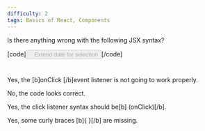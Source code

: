 ```yaml
---
difficulty: 2
tags: Basics of React, Components
---
```


Is there anything wrong with the following JSX syntax?


[code]<button onClick={extendDate()} disabled={selection.isEmpty()}>
    Extend date for selection
</button>[/code]

#
Yes, the [b]onClick [/b]event listener is not going to work properly.


No, the code looks correct.


Yes, the click listener syntax should be[b] (onClick)[/b].


Yes, some curly braces [b]{ }[/b] are missing.

